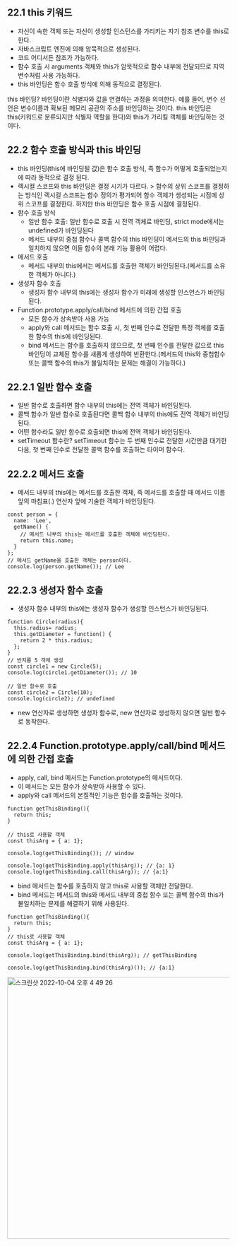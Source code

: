 ## 22.1 this 키워드

- 자신이 속한 객체 또는 자신이 생성할 인스턴스를 가리키는 자기 참조 변수를 this로 한다.
- 자바스크립트 엔진에 의해 암묵적으로 생성된다.
- 코드 어디서든 참조가 가능하다.
- 함수 호출 시 arguments 객체와 this가 암묵적으로 함수 내부에 전달되므로 지역변수처럼 사용 가능하다.
- this 바인딩은 함수 호출 방식에 의해 동적으로 결정된다.

this 바인딩? 바인딩이란 식별자와 값을 연결하는 과정을 의미한다. 예를 들어, 변수 선언은 변수이름과 확보된 메모리 공관의 주소를 바인딩하는 것이다. this 바인딩은 this(키워드로 분류되지만 식별자 역할을 한다)와 this가 가리킬 객체를 바인딩하는 것이다.

## 22.2 함수 호출 방식과 this 바인딩

- this 바인딩(this에 바인딩될 값)은 함수 호출 방식, 즉 함수가 어떻게 호출되었는지에 따라 동적으로 결정 된다.
- 렉시컬 스코프와 this 바인딩은 결정 시기가 다르다. > 함수의 상위 스코프를 결정하는 방식인 렉시컬 스코프는 함수 정의가 평가되어 함수 객체가 생성되는 시점에 상위 스코프를 결정한다. 하지만 this 바인딩은 함수 호출 시점에 결정된다.
- 함수 호출 방식
  - 일반 함수 호출: 일반 함수로 호출 시 전역 객체로 바인딩, strict mode에서는 undefined가 바인딩된다
  - 메서드 내부의 중첩 함수나 콜백 함수의 this 바인딩이 메서드의 this 바인딩과 일치하지 않으면 이들 함수의 본래 기능 활용이 어렵다.
- 메서드 호출
  - 메서드 내부의 this에서는 메서드를 호출한 객체가 바인딩된다.(메서드를 소유한 객체가 아니다.)
- 생성자 함수 호출
  - 생성자 함수 내부의 this에는 생성자 함수가 미래에 생성할 인스언스가 바인딩된다.
- Function.prototype.apply/call/bind 메서드에 의한 간접 호출
  - 모든 함수가 상속받아 사용 가능
  - apply와 call 메서드는 함수 호출 시, 첫 번째 인수로 전달한 특정 객체를 호출한 함수의 this에 바인딩된다.
  - bind 메서드는 함수를 호출하지 않으므로, 첫 번째 인수를 전달한 값으로 this 바인딩이 교체된 함수를 새롭게 생성하여 반환한다.(메서드의 this와 중첩함수 또는 콜백 함수의 this가 불일치하는 문제는 해결이 가능하다.)

## 22.2.1 일반 함수 호출

- 일반 함수로 호출하면 함수 내부의 this에는 전역 객체가 바인딩된다.
- 콜백 함수가 일반 함수로 호출된다면 콜백 함수 내부의 this에도 전역 객체가 바인딩된다.
- 어떤 함수라도 일반 함수로 호출되면 this에 전역 객체가 바인딩된다.
- setTimeout 함수란? setTimeout 함수는 두 번째 인수로 전달한 시간만큼 대기한 다음, 첫 번째 인수로 전달한 콜백 함수를 호출하는 타이머 함수다.

## 22.2.2 메서드 호출

- 메서드 내부의 this에는 메서드를 호출한 객체, 즉 메서드를 호출할 때 메서드 이름 앞의 마침표(.) 연산자 앞에 기술한 객체가 바인딩된다.

```
const person = {
  name: 'Lee',
  getName() {
    // 메서드 나부의 this는 메서드를 호출한 객체에 바인딩된다.
    return this.name;
  }
};
// 메서드 getName을 호출한 객체는 person이다.
console.log(person.getName()); // Lee
```

## 22.2.3 생성자 함수 호출

- 생성자 함수 내부의 this에는 생성자 함수가 생성할 인스턴스가 바인딩된다.

```
function Circle(radius){
  this.radius= radius;
  this.getDiameter = function() {
    return 2 * this.radius;
  };
}
// 반지름 5 객체 생성
const circle1 = new Circle(5);
console.log(circle1.getDiameter()); // 10

// 일반 함수로 호출
const circle2 = Circle(10);
console.log(circle2); // undefined
```

- new 연산자로 생성하면 생성자 함수로, new 연산자로 생성하지 않으면 일반 함수로 동작한다.

## 22.2.4 Function.prototype.apply/call/bind 메서드에 의한 간접 호출

- apply, call, bind 메서드는 Function.prototype의 메서드이다.
- 이 메서드는 모든 함수가 상속받아 사용할 수 있다.
- apply와 call 메서드의 본질적인 기능은 함수를 호출하는 것이다.

```
function getThisBinding(){
  return this;
}

// this로 사용할 객체
const thisArg = { a: 1};

console.log(getThisBinding()); // window

console.log(getThisBinding.apply(thisArg)); // {a: 1}
console.log(getThisBinding.call(thisArg)); // {a:1}
```

- bind 메서드는 함수를 호출하지 않고 this로 사용할 객체만 전달한다.
- bind 메서드는 메서드의 this와 메서드 내부의 중첩 함수 또는 콜백 함수의 this가 불일치하는 문제를 해결하기 위해 사용된다.

```
function getThisBinding(){
  return this;
}
// this로 사용할 객체
const thisArg = { a: 1};

console.log(getThisBinding.bind(thisArg)); // getThisBinding

console.log(getThisBinding.bind(thisArg)()); // {a:1}
```

<img width="593" alt="스크린샷 2022-10-04 오후 4 49 26" src="https://user-images.githubusercontent.com/78072931/193764311-b186f076-668d-4318-ac34-cf42d6c0842b.png">
